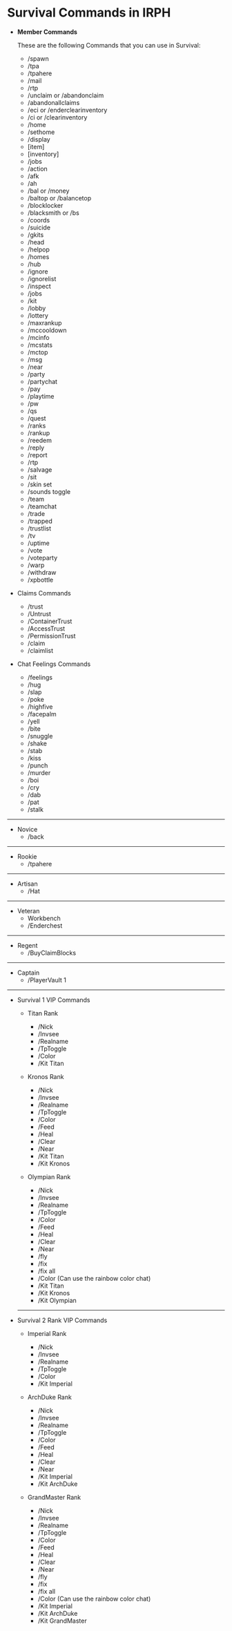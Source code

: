 # Survival Commands in IRPH

- **Member Commands**
   
  These are the following Commands that you can use in Survival:
     - /spawn 
     - /tpa
     - /tpahere
     - /mail
     - /rtp
     - /unclaim or /abandonclaim
     - /abandonallclaims
     - /eci or /enderclearinventory
     - /ci or /clearinventory
     - /home <name>
     - /sethome <name>
     - /display
     - [item]
     - [inventory]
     - /jobs
     - /action
     - /afk
     - /ah
     - /bal or /money
     - /baltop or /balancetop
     - /blocklocker <line number> <IGN>
     - /blacksmith or /bs
     - /coords
     - /suicide
     - /gkits
     - /head
     - /helpop
     - /homes
     - /hub
     - /ignore
     - /ignorelist
     - /inspect
     - /jobs
     - /kit <Name>
     - /lobby
     - /lottery
     - /maxrankup
     - /mccooldown
     - /mcinfo
     - /mcstats
     - /mctop
     - /msg
     - /near
     - /party
     - /partychat
     - /pay
     - /playtime <name>
     - /pw
     - /qs
     - /quest
     - /ranks
     - /rankup
     - /reedem
     - /reply
     - /report
     - /rtp
     - /salvage
     - /sit
     - /skin set <Name>
     - /sounds toggle
     - /team
     - /teamchat
     - /trade
     - /trapped
     - /trustlist
     - /tv
     - /uptime
     - /vote
     - /voteparty
     - /warp
     - /withdraw
     - /xpbottle <ammount>

  
- Claims Commands
     - /trust
     - /Untrust
     - /ContainerTrust
     - /AccessTrust
     - /PermissionTrust
     - /claim
     - /claimlist
 
 
- Chat Feelings Commands
     - /feelings
     - /hug <ign>
     - /slap <ign>
     - /poke <ign>
     - /highfive <ign>
     - /facepalm <ign>
     - /yell <ign>
     - /bite <ign>
     - /snuggle <ign>
     - /shake <ign>
     - /stab <ign>
     - /kiss <ign>
     - /punch <ign>
     - /murder <ign>
     - /boi <ign>
     - /cry <ign>
     - /dab <ign>
     - /pat <ign> 
     - /stalk <ign>
  
_____________________________________________________________________________________________________

- Novice
     - /back

 _____________________________________________________________________________________________________


- Rookie
     - /tpahere
  
_____________________________________________________________________________________________________


- Artisan
     - /Hat
  
_____________________________________________________________________________________________________

- Veteran
     - Workbench
     - /Enderchest
 

_____________________________________________________________________________________________________


- Regent
     - /BuyClaimBlocks
  
_____________________________________________________________________________________________________


- Captain
     - /PlayerVault 1
  
 _____________________________________________________________________________________________________


- Survival 1  VIP Commands
    - Titan Rank
         - /Nick
         - /Invsee
         - /Realname
         - /TpToggle
         - /Color
         - /Kit Titan

    - Kronos Rank
         - /Nick
         - /Invsee
         - /Realname
         - /TpToggle
         - /Color
         - /Feed
         - /Heal
         - /Clear
         - /Near
         - /Kit Titan
         - /Kit Kronos

 
  
   - Olympian Rank
        - /Nick
        - /Invsee
        - /Realname
        - /TpToggle
        - /Color
        - /Feed
        - /Heal
        - /Clear
        - /Near
        - /fly
        - /fix
        - /fix all
        - /Color (Can use the rainbow color chat)
        - /Kit Titan
        - /Kit Kronos
        - /Kit Olympian

  _____________________________________________________________________________________________________
 - Survival 2 Rank VIP Commands
    - Imperial Rank
         - /Nick
         - /Invsee
         - /Realname
         - /TpToggle
         - /Color
         - /Kit Imperial

 
    - ArchDuke Rank
         - /Nick
         - /Invsee
         - /Realname
         - /TpToggle
         - /Color
         - /Feed
         - /Heal
         - /Clear
         - /Near
         - /Kit Imperial
         - /Kit ArchDuke


  
    - GrandMaster Rank
         - /Nick
         - /Invsee
         - /Realname
         - /TpToggle
         - /Color
         - /Feed
         - /Heal
         - /Clear
         - /Near
         - /fly
         - /fix
         - /fix all
         - /Color (Can use the rainbow color chat)
         - /Kit Imperial
         - /Kit ArchDuke
         - /Kit GrandMaster



